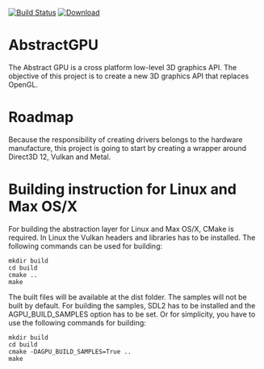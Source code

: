 [![Build Status](https://travis-ci.org/ronsaldo/abstract-gpu.svg?branch=master)](https://travis-ci.org/ronsaldo/abstract-gpu)
[ ![Download](https://api.bintray.com/packages/ronsaldo/abstract-gpu/lib/images/download.svg) ](https://bintray.com/ronsaldo/abstract-gpu/lib/_latestVersion)

# AbstractGPU
The Abstract GPU is a cross platform low-level 3D graphics API.
The objective of this project is to create a new 3D graphics API that replaces OpenGL.

# Roadmap
Because the responsibility of creating drivers belongs to the hardware manufacture, this project is
going to start by creating a wrapper around Direct3D 12, Vulkan and Metal.

# Building instruction for Linux and Max OS/X
For building the abstraction layer for Linux and Max OS/X, CMake is required. In
Linux the Vulkan headers and libraries has to be installed. The following commands
can be used for building:

    mkdir build
    cd build
    cmake ..
    make

The built files will be available at the dist folder. The samples will not be
built by default. For building the samples, SDL2 has to be installed and the
AGPU_BUILD_SAMPLES option has to be set. Or for simplicity, you have to use
the following commands for building:

    mkdir build
    cd build
    cmake -DAGPU_BUILD_SAMPLES=True ..
    make

